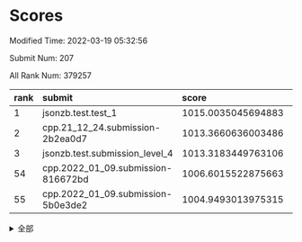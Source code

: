 # Scores

Modified Time: 2022-03-19 05:32:56

Submit Num: 207

All Rank Num: 379257

| rank |               submit               |       score        |       sigma        | pk_num |
| :--- | :--------------------------------- | :----------------- | :----------------- | :----- |
| 1    | jsonzb.test.test_1                 | 1015.0035045694883 | 0.8346309767311949 | 7328   |
| 2    | cpp.21_12_24.submission-2b2ea0d7   | 1013.3660636003486 | 0.7954698341726714 | 7327   |
| 3    | jsonzb.test.submission_level_4     | 1013.3183449763106 | 0.8075959121741046 | 7331   |
| 54   | cpp.2022_01_09.submission-816672bd | 1006.6015522875663 | 0.7382406695893933 | 7331   |
| 55   | cpp.2022_01_09.submission-5b0e3de2 | 1004.9493013975315 | 0.7166148871123608 | 7327   |


<details>
<summary>全部</summary>

| rank |                 submit                 |       score        |       sigma        | pk_num |
| :--- | :------------------------------------- | :----------------- | :----------------- | :----- |
| 1    | jsonzb.test.test_1                     | 1015.0035045694883 | 0.8346309767311949 | 7328   |
| 2    | cpp.21_12_24.submission-2b2ea0d7       | 1013.3660636003486 | 0.7954698341726714 | 7327   |
| 3    | jsonzb.test.submission_level_4         | 1013.3183449763106 | 0.8075959121741046 | 7331   |
| 4    | gobigger.level_3.submission_level_3_24 | 1011.6589071490703 | 0.750518431004079  | 7329   |
| 5    | gobigger.level_3.submission_level_3_33 | 1011.5253939936028 | 0.7743003654965199 | 7332   |
| 6    | gobigger.level_3.submission_level_3_37 | 1011.2149238715883 | 0.7545281902110043 | 7326   |
| 7    | gobigger.level_3.submission_level_3_36 | 1011.1305630188132 | 0.7643350565719093 | 7325   |
| 8    | gobigger.level_3.submission_level_3_0  | 1010.9581706499978 | 0.7615310713920629 | 7328   |
| 9    | gobigger.level_3.submission_level_3_16 | 1010.8514666673514 | 0.768029021923966  | 7327   |
| 10   | gobigger.level_3.submission_level_3_44 | 1010.8157481248008 | 0.7653498068973298 | 7335   |
| 11   | gobigger.level_3.submission_level_3_25 | 1010.7555346284294 | 0.7472868055551996 | 7325   |
| 12   | gobigger.level_3.submission_level_3_20 | 1010.642078468205  | 0.7674815474352665 | 7326   |
| 13   | gobigger.level_3.submission_level_3_27 | 1010.626571365081  | 0.7550413938084982 | 7326   |
| 14   | gobigger.level_3.submission_level_3_42 | 1010.597948030844  | 0.748407590065014  | 7329   |
| 15   | gobigger.level_3.submission_level_3_14 | 1010.5881314067141 | 0.770708105463986  | 7331   |
| 16   | gobigger.level_3.submission_level_3_31 | 1010.4758526321972 | 0.7674720668801625 | 7332   |
| 17   | gobigger.level_3.submission_level_3_23 | 1010.4461566873991 | 0.759780659636348  | 7328   |
| 18   | gobigger.level_3.submission_level_3_18 | 1010.3926225942329 | 0.7651577448019535 | 7328   |
| 19   | gobigger.level_3.submission_level_3_8  | 1010.3200469731574 | 0.7552431507552185 | 7327   |
| 20   | gobigger.level_3.submission_level_3_11 | 1010.2914018181715 | 0.7508947222958098 | 7330   |
| 21   | gobigger.level_3.submission_level_3_40 | 1010.2249591316846 | 0.7577489235508835 | 7330   |
| 22   | gobigger.level_3.submission_level_3_2  | 1010.1948309194064 | 0.7544201123947069 | 7322   |
| 23   | gobigger.level_3.submission_level_3_39 | 1010.1897243093823 | 0.7723042149044566 | 7330   |
| 24   | gobigger.level_3.submission_level_3_22 | 1010.1728917612353 | 0.7415047077163286 | 7325   |
| 25   | gobigger.level_3.submission_level_3_7  | 1010.154376319596  | 0.7624861421220087 | 7332   |
| 26   | gobigger.level_3.submission_level_3_1  | 1010.1310844102021 | 0.7672281973509277 | 7328   |
| 27   | gobigger.level_3.submission_level_3_6  | 1010.0526338256036 | 0.7722961914791462 | 7330   |
| 28   | gobigger.level_3.submission_level_3_46 | 1010.0520197643873 | 0.7583034813530597 | 7323   |
| 29   | gobigger.level_3.submission_level_3_48 | 1010.041930171604  | 0.775311826923027  | 7330   |
| 30   | gobigger.level_3.submission_level_3_29 | 1010.0320837982473 | 0.7473242401588671 | 7329   |
| 31   | gobigger.level_3.submission_level_3_28 | 1010.027290691327  | 0.7480355792277956 | 7325   |
| 32   | gobigger.level_3.submission_level_3_49 | 1010.009710327142  | 0.7371447438847603 | 7334   |
| 33   | gobigger.level_3.submission_level_3_26 | 1010.0049845704052 | 0.7668292591362469 | 7330   |
| 34   | gobigger.level_3.submission_level_3_35 | 1009.9969812331153 | 0.7562876816675691 | 7330   |
| 35   | gobigger.level_3.submission_level_3_3  | 1009.9681576238005 | 0.7705243680634549 | 7331   |
| 36   | gobigger.level_3.submission_level_3_47 | 1009.8910885303196 | 0.7617720814661654 | 7329   |
| 37   | gobigger.level_3.submission_level_3_5  | 1009.867713176266  | 0.7724949977969656 | 7327   |
| 38   | gobigger.level_3.submission_level_3_43 | 1009.8641903597189 | 0.7511343140995796 | 7322   |
| 39   | gobigger.level_3.submission_level_3_38 | 1009.8566115213931 | 0.757148588183148  | 7331   |
| 40   | gobigger.level_3.submission_level_3_45 | 1009.8442746236808 | 0.7547303231497108 | 7330   |
| 41   | gobigger.level_3.submission_level_3_17 | 1009.8333304340027 | 0.7665745471573859 | 7326   |
| 42   | gobigger.level_3.submission_level_3_21 | 1009.8173302312961 | 0.7336270080295297 | 7323   |
| 43   | gobigger.level_3.submission_level_3_9  | 1009.7240807429006 | 0.7549394141439666 | 7328   |
| 44   | gobigger.level_3.submission_level_3_19 | 1009.6674535737734 | 0.7459620762811442 | 7328   |
| 45   | gobigger.level_3.submission_level_3_10 | 1009.5950000839649 | 0.7421495678723208 | 7326   |
| 46   | gobigger.level_3.submission_level_3_34 | 1009.5893405923875 | 0.7475784601936027 | 7329   |
| 47   | gobigger.level_3.submission_level_3_15 | 1009.54823941641   | 0.7640956734030032 | 7329   |
| 48   | gobigger.level_3.submission_level_3_12 | 1009.5195918392097 | 0.7339572292014558 | 7325   |
| 49   | gobigger.level_3.submission_level_3_30 | 1009.2815545797667 | 0.7488856134164287 | 7334   |
| 50   | gobigger.level_3.submission_level_3_41 | 1009.0732629365762 | 0.7331948429183104 | 7324   |
| 51   | gobigger.level_3.submission_level_3_4  | 1008.9684992785759 | 0.7478251115716731 | 7328   |
| 52   | gobigger.level_3.submission_level_3_13 | 1008.8927902562475 | 0.737002421917084  | 7333   |
| 53   | gobigger.level_3.submission_level_3_32 | 1008.501057059496  | 0.7384063486289768 | 7331   |
| 54   | cpp.2022_01_09.submission-816672bd     | 1006.6015522875663 | 0.7382406695893933 | 7331   |
| 55   | cpp.2022_01_09.submission-5b0e3de2     | 1004.9493013975315 | 0.7166148871123608 | 7327   |
| 56   | gobigger.level_1.submission_level_1_46 | 1004.8677042012897 | 0.7252713447482376 | 7333   |
| 57   | gobigger.level_1.submission_level_1_43 | 1004.7924007778787 | 0.7178914150810468 | 7329   |
| 58   | gobigger.level_1.submission_level_1_32 | 1004.609848778505  | 0.7300364528356994 | 7331   |
| 59   | gobigger.level_1.submission_level_1_5  | 1004.4895566722198 | 0.7229050319606398 | 7326   |
| 60   | gobigger.level_1.submission_level_1_37 | 1004.466737091574  | 0.7181346426517786 | 7330   |
| 61   | gobigger.level_1.submission_level_1_20 | 1004.0466027042152 | 0.7333177653729568 | 7329   |
| 62   | gobigger.level_1.submission_level_1_14 | 1004.0261428094632 | 0.7105476785076371 | 7332   |
| 63   | gobigger.level_1.submission_level_1_28 | 1003.967828156939  | 0.7238011926108807 | 7327   |
| 64   | gobigger.level_1.submission_level_1_49 | 1003.8433793086375 | 0.7204972166721435 | 7326   |
| 65   | gobigger.level_1.submission_level_1_36 | 1003.8063658849507 | 0.7055300952347878 | 7327   |
| 66   | gobigger.level_1.submission_level_1_22 | 1003.7176025646393 | 0.7199701298191017 | 7329   |
| 67   | gobigger.level_1.submission_level_1_15 | 1003.6506443399443 | 0.7178062367773491 | 7331   |
| 68   | gobigger.level_1.submission_level_1_34 | 1003.6270962487821 | 0.7243343161550706 | 7330   |
| 69   | gobigger.level_1.submission_level_1_21 | 1003.6251971753027 | 0.71980943655423   | 7332   |
| 70   | gobigger.level_1.submission_level_1_16 | 1003.6243706363894 | 0.7243670440322751 | 7329   |
| 71   | gobigger.level_1.submission_level_1_45 | 1003.6139428407881 | 0.7148312579090977 | 7328   |
| 72   | gobigger.level_1.submission_level_1_11 | 1003.6098027524263 | 0.7138334443696482 | 7326   |
| 73   | gobigger.level_1.submission_level_1_6  | 1003.4814247471868 | 0.7108422963318163 | 7333   |
| 74   | gobigger.level_1.submission_level_1_8  | 1003.4630684788352 | 0.7279150733228688 | 7324   |
| 75   | gobigger.level_1.submission_level_1_2  | 1003.4573848307405 | 0.715116266966619  | 7329   |
| 76   | gobigger.level_1.submission_level_1_44 | 1003.4550678725687 | 0.7202678463739305 | 7329   |
| 77   | gobigger.level_1.submission_level_1_40 | 1003.424834954393  | 0.7174611421092082 | 7327   |
| 78   | gobigger.level_1.submission_level_1_19 | 1003.375258142177  | 0.7192770829016456 | 7323   |
| 79   | gobigger.level_1.submission_level_1_29 | 1003.3554983527495 | 0.7148873705699755 | 7326   |
| 80   | gobigger.level_1.submission_level_1_47 | 1003.3237689811325 | 0.7280040709266355 | 7327   |
| 81   | gobigger.level_1.submission_level_1_39 | 1003.2175729246308 | 0.7403968484000506 | 7330   |
| 82   | gobigger.level_1.submission_level_1_7  | 1003.2089768348186 | 0.7108356492247583 | 7328   |
| 83   | gobigger.level_1.submission_level_1_9  | 1003.1926574225475 | 0.7141091248960038 | 7330   |
| 84   | gobigger.level_1.submission_level_1_35 | 1003.1677070994182 | 0.7201343570185501 | 7329   |
| 85   | gobigger.level_1.submission_level_1_3  | 1003.1095836918395 | 0.7176264477137305 | 7327   |
| 86   | gobigger.level_1.submission_level_1_10 | 1003.1063933416236 | 0.7286119775347405 | 7328   |
| 87   | gobigger.level_1.submission_level_1_23 | 1003.0750461437434 | 0.7099094201788686 | 7327   |
| 88   | gobigger.level_1.submission_level_1_13 | 1003.0440397355245 | 0.7099146844332346 | 7329   |
| 89   | gobigger.level_1.submission_level_1_18 | 1003.0382660415851 | 0.7125330498119503 | 7321   |
| 90   | gobigger.level_1.submission_level_1_33 | 1003.0186298468514 | 0.7158994194495885 | 7334   |
| 91   | gobigger.level_1.submission_level_1_38 | 1003.0037181255162 | 0.7189437987793512 | 7324   |
| 92   | gobigger.level_1.submission_level_1_26 | 1002.9941923135856 | 0.7254595293069008 | 7333   |
| 93   | gobigger.level_1.submission_level_1_0  | 1002.8349553831779 | 0.7149141824020383 | 7336   |
| 94   | gobigger.level_1.submission_level_1_27 | 1002.7387062019576 | 0.7166508284111204 | 7330   |
| 95   | gobigger.level_1.submission_level_1_41 | 1002.7380876244655 | 0.7179930576113644 | 7331   |
| 96   | gobigger.level_1.submission_level_1_42 | 1002.7148740508671 | 0.7026879270021363 | 7331   |
| 97   | gobigger.level_1.submission_level_1_31 | 1002.6976497404299 | 0.7189697019783926 | 7326   |
| 98   | gobigger.level_1.submission_level_1_48 | 1002.6411553827561 | 0.7076671997408635 | 7330   |
| 99   | gobigger.level_1.submission_level_1_25 | 1002.5666276714499 | 0.7287853675993244 | 7325   |
| 100  | gobigger.level_1.submission_level_1_12 | 1002.5537800271521 | 0.7171359192666317 | 7324   |
| 101  | gobigger.level_1.submission_level_1_24 | 1002.5437465043856 | 0.7165644888241515 | 7328   |
| 102  | gobigger.level_1.submission_level_1_1  | 1002.5285560759143 | 0.7239371050195683 | 7328   |
| 103  | gobigger.level_1.submission_level_1_17 | 1002.359764524104  | 0.723638725757408  | 7328   |
| 104  | gobigger.level_1.submission_level_1_30 | 1002.0631488824979 | 0.7096926999255282 | 7330   |
| 105  | gobigger.level_1.submission_level_1_4  | 1001.9872025505882 | 0.7061395753736378 | 7331   |
| 106  | gobigger.random.submission_random_0    | 997.4883522653993  | 0.7078787528655397 | 7327   |
| 107  | gobigger.random.submission_random_42   | 997.3766911610891  | 0.7101338187439679 | 7327   |
| 108  | gobigger.random.submission_random_49   | 997.1946975303381  | 0.7044477559293805 | 7329   |
| 109  | gobigger.random.submission_random_34   | 997.1934405986082  | 0.7031052002821808 | 7324   |
| 110  | gobigger.random.submission_random_11   | 996.8452403893109  | 0.7023490775843483 | 7326   |
| 111  | gobigger.random.submission_random_5    | 996.6944959586361  | 0.709432405038776  | 7327   |
| 112  | gobigger.random.submission_random_23   | 996.690878119199   | 0.7030939574443643 | 7332   |
| 113  | gobigger.random.submission_random_28   | 996.6244731956097  | 0.7078765759912705 | 7326   |
| 114  | gobigger.random.submission_random_15   | 996.6037270273821  | 0.706345356651937  | 7329   |
| 115  | gobigger.random.submission_random_31   | 996.5570810332412  | 0.7141464553940537 | 7333   |
| 116  | gobigger.random.submission_random_10   | 996.5488517638726  | 0.7116082427721155 | 7326   |
| 117  | gobigger.random.submission_random_7    | 996.3850280366846  | 0.6997074544216518 | 7325   |
| 118  | gobigger.random.submission_random_47   | 996.3840668326877  | 0.7101616236560252 | 7326   |
| 119  | gobigger.random.submission_random_48   | 996.3468901231481  | 0.7048239094801346 | 7325   |
| 120  | gobigger.random.submission_random_43   | 996.3307741759501  | 0.7072642913153888 | 7332   |
| 121  | gobigger.random.submission_random_26   | 996.2174058988649  | 0.7065630472797235 | 7329   |
| 122  | gobigger.random.submission_random_40   | 996.2072199185526  | 0.7087821367567213 | 7326   |
| 123  | gobigger.random.submission_random_39   | 996.1939530594892  | 0.7103009957389068 | 7331   |
| 124  | gobigger.random.submission_random_21   | 996.1760514555159  | 0.7355522427963651 | 7337   |
| 125  | gobigger.random.submission_random_3    | 996.0987138407792  | 0.7135446228773825 | 7331   |
| 126  | gobigger.random.submission_random_22   | 996.0827389323958  | 0.7104438051695208 | 7327   |
| 127  | gobigger.random.submission_random_44   | 996.0229421623964  | 0.7114297100542492 | 7334   |
| 128  | gobigger.random.submission_random_20   | 996.0087293673753  | 0.7189487744281133 | 7328   |
| 129  | gobigger.random.submission_random_27   | 995.9903811132652  | 0.7229819481317342 | 7331   |
| 130  | gobigger.random.submission_random_8    | 995.9234585809221  | 0.720094820796037  | 7335   |
| 131  | gobigger.random.submission_random_6    | 995.8553352627613  | 0.7169300376527461 | 7326   |
| 132  | gobigger.random.submission_random_45   | 995.8511309524117  | 0.6985500732008622 | 7330   |
| 133  | gobigger.random.submission_random_2    | 995.8244581133456  | 0.7173341893861664 | 7329   |
| 134  | gobigger.random.submission_random_37   | 995.794932183458   | 0.7023650867665022 | 7325   |
| 135  | gobigger.random.submission_random_46   | 995.7801408891376  | 0.7356228529942773 | 7328   |
| 136  | gobigger.random.submission_random_33   | 995.7664136302195  | 0.7092261555325151 | 7329   |
| 137  | gobigger.random.submission_random_13   | 995.7544612811032  | 0.7095614078092718 | 7330   |
| 138  | gobigger.random.submission_random_32   | 995.7524680496546  | 0.7153534865409464 | 7328   |
| 139  | gobigger.random.submission_random_25   | 995.7265121152     | 0.7121981014007854 | 7327   |
| 140  | gobigger.random.submission_random_12   | 995.6851157586615  | 0.7133806571459042 | 7330   |
| 141  | gobigger.random.submission_random_1    | 995.6075626702024  | 0.7046779769657335 | 7325   |
| 142  | gobigger.random.submission_random_9    | 995.5701397675487  | 0.7234759033820136 | 7330   |
| 143  | gobigger.random.submission_random_18   | 995.5441859590467  | 0.6956945958933519 | 7329   |
| 144  | gobigger.random.submission_random_30   | 995.5311832675715  | 0.7052133569343416 | 7332   |
| 145  | gobigger.random.submission_random_41   | 995.3968037455224  | 0.7161539414884206 | 7328   |
| 146  | gobigger.random.submission_random_16   | 995.3855393149876  | 0.7193308774919612 | 7329   |
| 147  | gobigger.random.submission_random_38   | 995.3521551414029  | 0.7138950049122389 | 7328   |
| 148  | gobigger.random.submission_random_24   | 995.313925321644   | 0.7331288352735595 | 7334   |
| 149  | gobigger.random.submission_random_36   | 995.3107586481508  | 0.7048706602480408 | 7330   |
| 150  | gobigger.random.submission_random_29   | 995.2549500938765  | 0.7251811616400398 | 7329   |
| 151  | gobigger.random.submission_random_17   | 995.1011837976148  | 0.7096647965390918 | 7326   |
| 152  | gobigger.random.submission_random_35   | 994.9070320695118  | 0.7060038373629189 | 7326   |
| 153  | gobigger.random.submission_random_14   | 994.8901092962518  | 0.7179500275340979 | 7326   |
| 154  | gobigger.random.submission_random_4    | 994.828923193641   | 0.740323202561572  | 7327   |
| 155  | gobigger.random.submission_random_19   | 994.657621886101   | 0.7219012863718792 | 7330   |
| 156  | gobigger.level_2.submission_level_2_37 | 993.3270818702932  | 0.7334645383113404 | 7327   |
| 157  | gobigger.level_2.submission_level_2_2  | 993.2714513081896  | 0.7321178378552579 | 7332   |
| 158  | gobigger.level_2.submission_level_2_0  | 993.1094654022301  | 0.7302990787417832 | 7328   |
| 159  | gobigger.level_2.submission_level_2_42 | 993.0475851513171  | 0.741361902622697  | 7331   |
| 160  | gobigger.level_2.submission_level_2_45 | 992.9955772869716  | 0.7352579308577876 | 7332   |
| 161  | gobigger.level_2.submission_level_2_9  | 992.8055772711041  | 0.7367228532802651 | 7334   |
| 162  | gobigger.level_2.submission_level_2_1  | 992.7886773551307  | 0.7307388816988708 | 7334   |
| 163  | gobigger.level_2.submission_level_2_39 | 992.7836536829611  | 0.7341915193037174 | 7331   |
| 164  | gobigger.level_2.submission_level_2_38 | 992.6646288326774  | 0.7539650584271964 | 7333   |
| 165  | gobigger.level_2.submission_level_2_14 | 992.6108850443213  | 0.7454324223776357 | 7327   |
| 166  | gobigger.level_2.submission_level_2_46 | 992.5896347676455  | 0.7667182222866772 | 7329   |
| 167  | gobigger.level_2.submission_level_2_34 | 992.5809484506935  | 0.7375707632824884 | 7327   |
| 168  | gobigger.level_2.submission_level_2_6  | 992.520770312166   | 0.7487175071923821 | 7327   |
| 169  | gobigger.level_2.submission_level_2_26 | 992.4466665665891  | 0.7350745858597503 | 7329   |
| 170  | gobigger.level_2.submission_level_2_36 | 992.3641378367704  | 0.7291231597989887 | 7331   |
| 171  | gobigger.level_2.submission_level_2_15 | 992.2466725589123  | 0.7591731853015474 | 7331   |
| 172  | gobigger.level_2.submission_level_2_28 | 992.1449794010455  | 0.7688734160284636 | 7329   |
| 173  | gobigger.level_2.submission_level_2_24 | 992.1347539220275  | 0.7363390966794197 | 7327   |
| 174  | gobigger.level_2.submission_level_2_10 | 992.0480520735582  | 0.7380364610391308 | 7328   |
| 175  | gobigger.level_2.submission_level_2_35 | 992.0210138882253  | 0.7426108527120824 | 7328   |
| 176  | gobigger.level_2.submission_level_2_25 | 991.9995653231183  | 0.7304547835284283 | 7329   |
| 177  | gobigger.level_2.submission_level_2_48 | 991.9471856304172  | 0.7707418528288288 | 7328   |
| 178  | gobigger.level_2.submission_level_2_16 | 991.9449580213629  | 0.759244410943964  | 7328   |
| 179  | gobigger.level_2.submission_level_2_41 | 991.9386542594283  | 0.7651732436605146 | 7328   |
| 180  | gobigger.level_2.submission_level_2_49 | 991.8354218022536  | 0.7442434785610418 | 7331   |
| 181  | gobigger.level_2.submission_level_2_19 | 991.8264740074933  | 0.743350582536552  | 7333   |
| 182  | gobigger.level_2.submission_level_2_32 | 991.7596302167971  | 0.7526310131647733 | 7329   |
| 183  | gobigger.level_2.submission_level_2_17 | 991.7419518507232  | 0.7617753835833551 | 7325   |
| 184  | gobigger.level_2.submission_level_2_5  | 991.7347733631904  | 0.7447701400354045 | 7329   |
| 185  | gobigger.level_2.submission_level_2_44 | 991.652111951425   | 0.7591532167478542 | 7323   |
| 186  | gobigger.level_2.submission_level_2_3  | 991.5506878370896  | 0.7351443131037408 | 7325   |
| 187  | gobigger.level_2.submission_level_2_21 | 991.5401747717609  | 0.757688514154229  | 7331   |
| 188  | gobigger.level_2.submission_level_2_43 | 991.5225670337413  | 0.7344153471769231 | 7332   |
| 189  | gobigger.level_2.submission_level_2_4  | 991.4986230724361  | 0.7511108598779568 | 7330   |
| 190  | gobigger.level_2.submission_level_2_7  | 991.4795578579981  | 0.7520836036988074 | 7330   |
| 191  | gobigger.level_2.submission_level_2_18 | 991.4565924300025  | 0.7567535354765995 | 7320   |
| 192  | gobigger.level_2.submission_level_2_13 | 991.4546421605462  | 0.7287607003375919 | 7326   |
| 193  | gobigger.level_2.submission_level_2_31 | 991.4384041910092  | 0.7842845106884538 | 7324   |
| 194  | gobigger.level_2.submission_level_2_30 | 991.4071357695091  | 0.7503832664609353 | 7328   |
| 195  | gobigger.level_2.submission_level_2_20 | 991.4034824304684  | 0.7413143396619646 | 7330   |
| 196  | gobigger.level_2.submission_level_2_11 | 991.4007528693909  | 0.7499815619396214 | 7329   |
| 197  | gobigger.level_2.submission_level_2_12 | 991.3536251877595  | 0.7565830992199446 | 7328   |
| 198  | gobigger.level_2.submission_level_2_29 | 991.3429522293682  | 0.7429298600477204 | 7327   |
| 199  | gobigger.level_2.submission_level_2_40 | 991.3006325909517  | 0.7734195227991146 | 7334   |
| 200  | gobigger.level_2.submission_level_2_47 | 991.0883969148989  | 0.7633825194185968 | 7324   |
| 201  | gobigger.level_2.submission_level_2_22 | 990.8325150183955  | 0.7709082565129791 | 7327   |
| 202  | gobigger.level_2.submission_level_2_27 | 990.7993801219417  | 0.7464591350396299 | 7328   |
| 203  | gobigger.level_2.submission_level_2_33 | 990.7434863869648  | 0.7639198007062069 | 7334   |
| 204  | gobigger.level_2.submission_level_2_23 | 990.2166827065786  | 0.7741281830345716 | 7324   |
| 205  | gobigger.level_2.submission_level_2_8  | 989.1958668265975  | 0.7705420910397984 | 7332   |
| 206  | gobigger.none.submission_none_0        | 977.2129147557744  | 1.3687238736156184 | 7327   |
| 207  | gobigger.none.submission_none_1        | 974.6320735103221  | 1.5847541524689475 | 7338   |

</details>